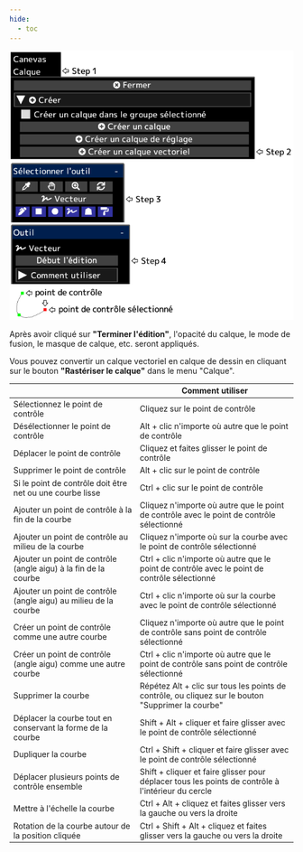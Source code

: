 ```yaml
---
hide:
  - toc
---
```


<!-- https://steamcommunity.com/sharedfiles/filedetails/?id=2955215516 -->

![vector_layer](./image/vector_layer.png)

Après avoir cliqué sur __"Terminer l'édition"__, l'opacité du calque, le mode de fusion, le masque de calque, etc. seront appliqués.

Vous pouvez convertir un calque vectoriel en calque de dessin en cliquant sur le bouton __"Rastériser le calque"__ dans le menu "Calque".

|  | Comment utiliser |
| ------ | ----------- |
| Sélectionnez le point de contrôle | Cliquez sur le point de contrôle |
| Désélectionner le point de contrôle | Alt + clic n'importe où autre que le point de contrôle |
| Déplacer le point de contrôle | Cliquez et faites glisser le point de contrôle |
| Supprimer le point de contrôle | Alt + clic sur le point de contrôle |
| Si le point de contrôle doit être net ou une courbe lisse | Ctrl + clic sur le point de contrôle |
| Ajouter un point de contrôle à la fin de la courbe | Cliquez n'importe où autre que le point de contrôle avec le point de contrôle sélectionné |
| Ajouter un point de contrôle au milieu de la courbe | Cliquez n'importe où sur la courbe avec le point de contrôle sélectionné |
| Ajouter un point de contrôle (angle aigu) à la fin de la courbe | Ctrl + clic n'importe où autre que le point de contrôle avec le point de contrôle sélectionné |
| Ajouter un point de contrôle (angle aigu) au milieu de la courbe | Ctrl + clic n'importe où sur la courbe avec le point de contrôle sélectionné |
| Créer un point de contrôle comme une autre courbe | Cliquez n'importe où autre que le point de contrôle sans point de contrôle sélectionné |
| Créer un point de contrôle (angle aigu) comme une autre courbe | Ctrl + clic n'importe où autre que le point de contrôle sans point de contrôle sélectionné |
| Supprimer la courbe | Répétez Alt + clic sur tous les points de contrôle, ou cliquez sur le bouton "Supprimer la courbe" |
| Déplacer la courbe tout en conservant la forme de la courbe | Shift + Alt + cliquer et faire glisser avec le point de contrôle sélectionné |
| Dupliquer la courbe | Ctrl + Shift + cliquer et faire glisser avec le point de contrôle sélectionné |
| Déplacer plusieurs points de contrôle ensemble | Shift + cliquer et faire glisser pour déplacer tous les points de contrôle à l'intérieur du cercle |
| Mettre à l'échelle la courbe | Ctrl + Alt + cliquez et faites glisser vers la gauche ou vers la droite |
| Rotation de la courbe autour de la position cliquée | Ctrl + Shift + Alt + cliquez et faites glisser vers la gauche ou vers la droite |
